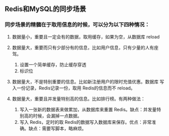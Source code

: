 ## Redis和MySQL的同步场景

### 同步场景的精髓在于取用信息的时候，可以分为以下四种情况：

1. 数据量小，重要且一定会有的数据，取用缓存，如果为空，从数据库 reload

2. 数据量大，重要而只有少部分有的信息，比如用户信息，只有少量的人有座驾。
   1. 设置一个简单缓存，防止缓存穿透
   2. 标识位
   
3. 数据量大，不是特别重要的信息。比如新注册用户的限时充值优惠。数据库
写入一份记录，Redis记录一份，取用 Redis的信息而不 reload。

4. 数据量大，重要且并发量特别高的信息。比如排行榜。有两种做法：
   1. 写入一张新的数据表来做累加，从数据库来重置 Redis。缺点：并发量特别高的时候，会漏掉一点数据。
   2. 写入 Redis，定时的取 Redis的数据写入数据库来保存。优点：非常准确。缺点：需要写脚本，略麻烦。